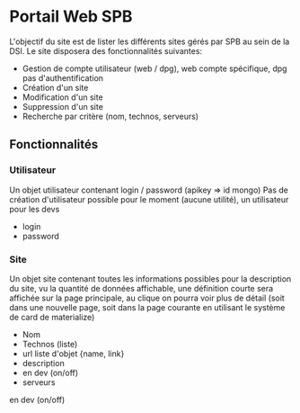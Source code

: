 # Portail Web SPB

L'objectif du site est de lister les différents sites gérés par SPB au sein de la DSI.
Le site disposera des fonctionnalités suivantes:

- Gestion de compte utilisateur (web / dpg), web compte spécifique, dpg pas d'authentification
- Création d'un site
- Modification d'un site
- Suppression d'un site
- Recherche par critère (nom, technos, serveurs)

## Fonctionnalités

### Utilisateur
Un objet utilisateur contenant login / password (apikey => id mongo)
Pas de création d'utilisateur possible pour le moment (aucune utilité), un utilisateur pour les devs

- login
- password

### Site
Un objet site contenant toutes les informations possibles pour la description du site,
vu la quantité de données affichable, une définition courte sera affichée sur la page principale,
au clique on pourra voir plus de détail (soit dans une nouvelle page, soit dans la page courante
en utilisant le système de card de materialize)

- Nom
- Technos (liste)
- url liste d'objet {name, link}
- description
- en dev (on/off)
- serveurs


en dev (on/off)
